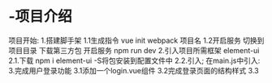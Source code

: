 # -项目介绍   

项目开始: 
1.搭建脚手架
    1.1生成指令 vue init webpack 项目名
    1.2开启服务 切换到项目目录 下载第三方包 开启服务 npm run dev
2.引入项目所需框架 element-ui 
    2.1.下载 npm i element-ui -S将包安装到配置文件中
    2.2.引入; 在main.js中引入:
3.完成用户登录功能
    3.1添加一个login.vue组件
    3.2完成登录页面的结构样式
    3.3